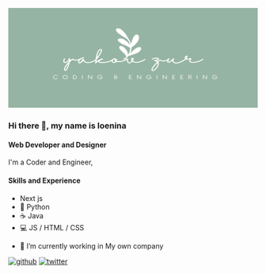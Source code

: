 ![](https://github.com/yakovzur/yakovzur/blob/main/Banner6.png)

### Hi there 👋, my name is loenina
#### Web Developer and Designer

I'm a Coder and Engineer, 

#### Skills and Experience
* Next js
* 🐍 Python
* ☕ Java
* 💻 JS / HTML / CSS

- 🔭 I’m currently working in My own company 


[<img src='https://cdn.jsdelivr.net/npm/simple-icons@3.0.1/icons/github.svg' alt='github' height='40'>](https://github.com/yakovzur)  [<img src='https://cdn.jsdelivr.net/npm/simple-icons@3.0.1/icons/twitter.svg' alt='twitter' height='40'>](https://twitter.com/JacobTLI)  
